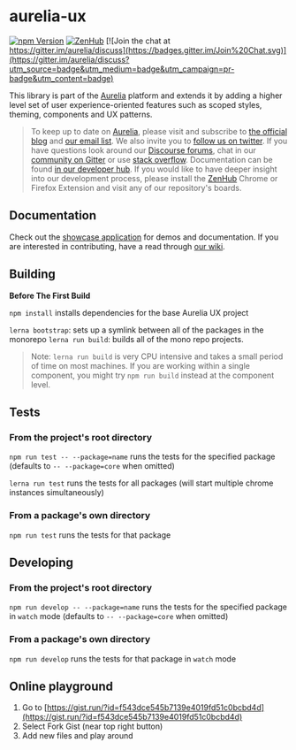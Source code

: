 # aurelia-ux

[![npm Version](https://img.shields.io/npm/v/aurelia-ux.svg)](https://www.npmjs.com/package/aurelia-ux)
[![ZenHub](https://raw.githubusercontent.com/ZenHubIO/support/master/zenhub-badge.png)](https://zenhub.io)
[![Join the chat at https://gitter.im/aurelia/discuss](https://badges.gitter.im/Join%20Chat.svg)](https://gitter.im/aurelia/discuss?utm_source=badge&utm_medium=badge&utm_campaign=pr-badge&utm_content=badge)

This library is part of the [Aurelia](http://www.aurelia.io/) platform and extends it by adding a higher level set of user experience-oriented features such as scoped styles, theming, components and UX patterns.

> To keep up to date on [Aurelia](http://www.aurelia.io/), please visit and subscribe to [the official blog](http://blog.aurelia.io/) and [our email list](http://eepurl.com/ces50j). We also invite you to [follow us on twitter](https://twitter.com/aureliaeffect). If you have questions look around our [Discourse forums](https://discourse.aurelia.io/), chat in our [community on Gitter](https://gitter.im/aurelia/discuss) or use [stack overflow](http://stackoverflow.com/search?q=aurelia). Documentation can be found [in our developer hub](http://aurelia.io/docs). If you would like to have deeper insight into our development process, please install the [ZenHub](https://zenhub.io) Chrome or Firefox Extension and visit any of our repository's boards.

## Documentation

Check out the [showcase application](https://github.com/aurelia/app-ux-showcase) for demos and documentation. If you are interested in contributing, have a read through [our wiki](https://github.com/aurelia/ux/wiki).

## Building

**Before The First Build**

`npm install` installs dependencies for the base Aurelia UX project

`lerna bootstrap`: sets up a symlink between all of the packages in the monorepo
`lerna run build`: builds all of the mono repo projects.

>Note: `lerna run build` is very CPU intensive and takes a small period of time on most machines. If you are working within a single component, you might try `npm run build` instead at the component level.

## Tests

### From the project's root directory

`npm run test -- --package=name` runs the tests for the specified package (defaults to `-- --package=core` when omitted)

`lerna run test` runs the tests for all packages (will start multiple chrome instances simultaneously)

### From a package's own directory

`npm run test` runs the tests for that package

## Developing

### From the project's root directory

`npm run develop -- --package=name` runs the tests for the specified package in `watch` mode  (defaults to `-- --package=core` when omitted)

### From a package's own directory

`npm run develop` runs the tests for that package in `watch` mode

## Online playground

1. Go to [https://gist.run/?id=f543dce545b7139e4019fd51c0bcbd4d](https://gist.run/?id=f543dce545b7139e4019fd51c0bcbd4d)
2. Select Fork Gist (near top right button)
3. Add new files and play around
